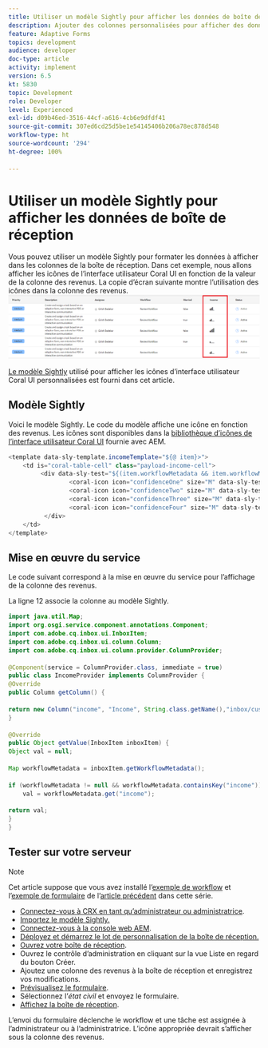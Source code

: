 ```yaml
---
title: Utiliser un modèle Sightly pour afficher les données de boîte de réception
description: Ajouter des colonnes personnalisées pour afficher des données supplémentaires du workflow à l’aide d’un modèle Sightly
feature: Adaptive Forms
topics: development
audience: developer
doc-type: article
activity: implement
version: 6.5
kt: 5830
topic: Development
role: Developer
level: Experienced
exl-id: d09b46ed-3516-44cf-a616-4cb6e9dfdf41
source-git-commit: 307ed6cd25d5be1e54145406b206a78ec878d548
workflow-type: ht
source-wordcount: '294'
ht-degree: 100%

---
```


# Utiliser un modèle Sightly pour afficher les données de boîte de réception

Vous pouvez utiliser un modèle Sightly pour formater les données à afficher dans les colonnes de la boîte de réception. Dans cet exemple, nous allons afficher les icônes de l’interface utilisateur Coral UI en fonction de la valeur de la colonne des revenus. La copie d’écran suivante montre l’utilisation des icônes dans la colonne des revenus.
![income-icons](assets/income-column.PNG)

[Le modèle Sightly](assets/sightly-template.zip) utilisé pour afficher les icônes d’interface utilisateur Coral UI personnalisées est fourni dans cet article.

## Modèle Sightly

Voici le modèle Sightly. Le code du modèle affiche une icône en fonction des revenus. Les icônes sont disponibles dans la [bibliothèque d’icônes de l’interface utilisateur Coral UI](https://helpx.adobe.com/fr/experience-manager/6-3/sites/developing/using/reference-materials/coral-ui/coralui3/Coral.Icon.html#availableIcons) fournie avec AEM.

```java
<template data-sly-template.incomeTemplate="${@ item}>">
    <td is="coral-table-cell" class="payload-income-cell">
         <div data-sly-test="${(item.workflowMetadata && item.workflowMetadata.income)}" data-sly-set.income ="${item.workflowMetadata.income}">
                 <coral-icon icon="confidenceOne" size="M" data-sly-test="${income >=0 && income <10000}"></coral-icon>
                 <coral-icon icon="confidenceTwo" size="M" data-sly-test="${income >=10000 && income <100000}"></coral-icon>
                 <coral-icon icon="confidenceThree" size="M" data-sly-test="${income >=100000 && income <500000}"></coral-icon>
                 <coral-icon icon="confidenceFour" size="M" data-sly-test="${income >=500000}"></coral-icon>
          </div>
    </td>
</template>
```

## Mise en œuvre du service

Le code suivant correspond à la mise en œuvre du service pour l’affichage de la colonne des revenus.

La ligne 12 associe la colonne au modèle Sightly.

```java
import java.util.Map;
import org.osgi.service.component.annotations.Component;
import com.adobe.cq.inbox.ui.InboxItem;
import com.adobe.cq.inbox.ui.column.Column;
import com.adobe.cq.inbox.ui.column.provider.ColumnProvider;

@Component(service = ColumnProvider.class, immediate = true)
public class IncomeProvider implements ColumnProvider {
@Override
public Column getColumn() {

return new Column("income", "Income", String.class.getName(),"inbox/customization/column-templates.html", "incomeTemplate");
}

@Override
public Object getValue(InboxItem inboxItem) {
Object val = null;

Map workflowMetadata = inboxItem.getWorkflowMetadata();

if (workflowMetadata != null && workflowMetadata.containsKey("income"))
    val = workflowMetadata.get("income");

return val;
}
}
```

## Tester sur votre serveur

>[!NOTE]
>
>Cet article suppose que vous avez installé l’[exemple de workflow](assets/review-workflow.zip) et l’[exemple de formulaire](assets/snap-form.zip) de l’[article précédent](https://experienceleague.adobe.com/docs/experience-manager-learn/forms/inbox-customization/add-married-column.html?lang=fr) dans cette série.

* [Connectez-vous à CRX en tant qu’administrateur ou administratrice](http://localhost:4502/crx/de/index.jsp).
* [Importez le modèle Sightly.](assets/sightly-template.zip)
* [Connectez-vous à la console web AEM](http://localhost:4502/system/console/bundles).
* [Déployez et démarrez le lot de personnalisation de la boîte de réception.](assets/income-column-customization.jar)
* [Ouvrez votre boîte de réception](http://localhost:4502/aem/inbox).
* Ouvrez le contrôle d’administration en cliquant sur la vue Liste en regard du bouton Créer.
* Ajoutez une colonne des revenus à la boîte de réception et enregistrez vos modifications.
* [Prévisualisez le formulaire](http://localhost:4502/content/dam/formsanddocuments/snapform/jcr:content?wcmmode=disabled).
* Sélectionnez l’_état civil_ et envoyez le formulaire.
* [Affichez la boîte de réception](http://localhost:4502/aem/inbox).

L’envoi du formulaire déclenche le workflow et une tâche est assignée à l’administrateur ou à l’administratrice. L’icône appropriée devrait s’afficher sous la colonne des revenus.

